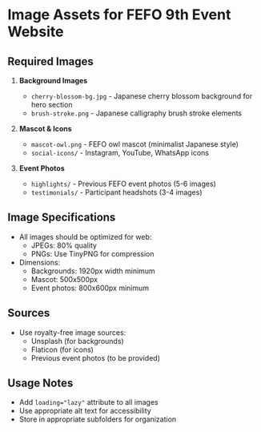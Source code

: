 # Image Assets for FEFO 9th Event Website

## Required Images
1. **Background Images**
   - `cherry-blossom-bg.jpg` - Japanese cherry blossom background for hero section
   - `brush-stroke.png` - Japanese calligraphy brush stroke elements

2. **Mascot & Icons**
   - `mascot-owl.png` - FEFO owl mascot (minimalist Japanese style)
   - `social-icons/` - Instagram, YouTube, WhatsApp icons

3. **Event Photos**
   - `highlights/` - Previous FEFO event photos (5-6 images)
   - `testimonials/` - Participant headshots (3-4 images)

## Image Specifications
- All images should be optimized for web:
  - JPEGs: 80% quality
  - PNGs: Use TinyPNG for compression
- Dimensions:
  - Backgrounds: 1920px width minimum
  - Mascot: 500x500px
  - Event photos: 800x600px minimum

## Sources
- Use royalty-free image sources:
  - Unsplash (for backgrounds)
  - Flaticon (for icons)
  - Previous event photos (to be provided)

## Usage Notes
- Add `loading="lazy"` attribute to all images
- Use appropriate alt text for accessibility
- Store in appropriate subfolders for organization
